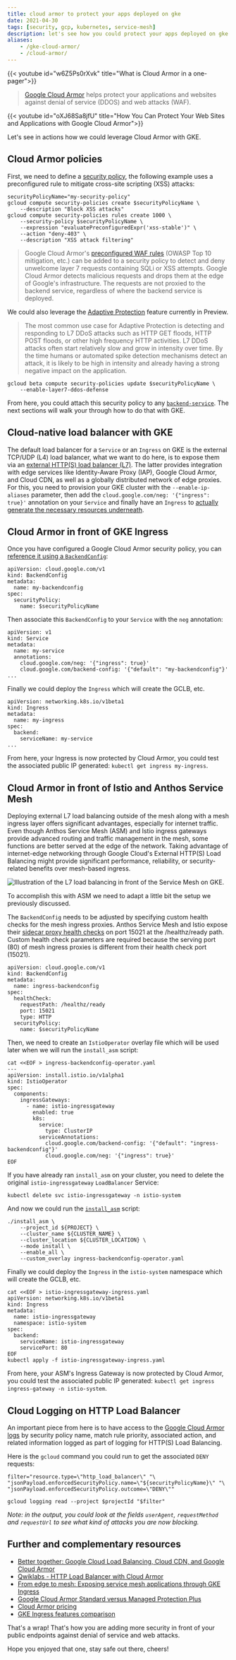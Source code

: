 ```yaml
---
title: cloud armor to protect your apps deployed on gke
date: 2021-04-30
tags: [security, gcp, kubernetes, service-mesh]
description: let's see how you could protect your apps deployed on gke against denial of service and web attacks
aliases:
    - /gke-cloud-armor/
    - /cloud-armor/
---
```

{{< youtube id="w6Z5Ps0rXvk" title="What is Cloud Armor in a one-pager">}}

> [Google Cloud Armor](https://cloud.google.com/armor) helps protect your applications and websites against denial of service (DDOS) and web attacks (WAF).

{{< youtube id="oXJ68Sa8jfU" title="How You Can Protect Your Web Sites and Applications with Google Cloud Armor">}}

Let's see in actions how we could leverage Cloud Armor with GKE.

## Cloud Armor policies

First, we need to define a [security policy](https://cloud.google.com/armor/docs/configure-security-policies), the following example uses a preconfigured rule to mitigate cross-site scripting (XSS) attacks:
```
securityPolicyName="my-security-policy"
gcloud compute security-policies create $securityPolicyName \
    --description "Block XSS attacks"
gcloud compute security-policies rules create 1000 \
    --security-policy $securityPolicyName \
    --expression "evaluatePreconfiguredExpr('xss-stable')" \
    --action "deny-403" \
    --description "XSS attack filtering"
```
> Google Cloud Armor's [preconfigured WAF rules](https://cloud.google.com/armor/docs/rule-tuning) (OWASP Top 10 mitigation, etc.) can be added to a security policy to detect and deny unwelcome layer 7 requests containing SQLi or XSS attempts. Google Cloud Armor detects malicious requests and drops them at the edge of Google's infrastructure. The requests are not proxied to the backend service, regardless of where the backend service is deployed.

We could also leverage the [Adaptive Protection](https://cloud.google.com/armor/docs/adaptive-protection-use-cases) feature currently in Preview.
> The most common use case for Adaptive Protection is detecting and responding to L7 DDoS attacks such as HTTP GET floods, HTTP POST floods, or other high frequency HTTP activities. L7 DDoS attacks often start relatively slow and grow in intensity over time. By the time humans or automated spike detection mechanisms detect an attack, it is likely to be high in intensity and already having a strong negative impact on the application.
```
gcloud beta compute security-policies update $securityPolicyName \
    --enable-layer7-ddos-defense
```

From here, you could attach this security policy to any [`backend-service`](https://cloud.google.com/armor/docs/configure-security-policies#attach-policies). The next sections will walk your through how to do that with GKE.

## Cloud-native load balancer with GKE

The default load balancer for a `Service` or an `Ingress` on GKE is the external TCP/UDP (L4) load balancer, what we want to do here, is to expose them via an [external HTTP(S) load balancer (L7)](https://cloud.google.com/kubernetes-engine/docs/concepts/ingress). The latter provides integration with edge services like Identity-Aware Proxy (IAP), Google Cloud Armor, and Cloud CDN, as well as a globally distributed network of edge proxies. For this, you need to provision your GKE cluster with the `--enable-ip-aliases` parameter, then add the `cloud.google.com/neg: '{"ingress": true}'` annotation on your `Service` and finally have an `Ingress` to [actually generate the necessary resources underneath](https://cloud.google.com/kubernetes-engine/docs/concepts/service-networking#understanding_load_balancing).

## Cloud Armor in front of GKE Ingress

Once you have configured a Google Cloud Armor security policy, you can [reference it using a `BackendConfig`](https://cloud.google.com/kubernetes-engine/docs/how-to/ingress-features#cloud_armor):
```
apiVersion: cloud.google.com/v1
kind: BackendConfig
metadata:
  name: my-backendconfig
spec:
  securityPolicy:
    name: $securityPolicyName
```

Then associate this `BackendConfig` to your `Service` with the `neg` annotation:
```
apiVersion: v1
kind: Service
metadata:
  name: my-service
  annotations:
    cloud.google.com/neg: '{"ingress": true}'
    cloud.google.com/backend-config: '{"default": "my-backendconfig"}'
...
```

Finally we could deploy the `Ingress` which will create the GCLB, etc.
```
apiVersion: networking.k8s.io/v1beta1
kind: Ingress
metadata:
  name: my-ingress
spec:
  backend:
    serviceName: my-service
...
```

From here, your Ingress is now protected by Cloud Armor, you could test the associated public IP generated: `kubectl get ingress my-ingress`.

## Cloud Armor in front of Istio and Anthos Service Mesh

Deploying external L7 load balancing outside of the mesh along with a mesh ingress layer offers significant advantages, especially for internet traffic. Even though Anthos Service Mesh (ASM) and Istio ingress gateways provide advanced routing and traffic management in the mesh, some functions are better served at the edge of the network. Taking advantage of internet-edge networking through Google Cloud's External HTTP(S) Load Balancing might provide significant performance, reliability, or security-related benefits over mesh-based ingress.

![Illustration of the L7 load balancing in front of the Service Mesh on GKE.](https://cloud.google.com/architecture/images/exposing-service-mesh-apps-through-gke-ingress-topology.svg)

To accomplish this with ASM we need to adapt a little bit the setup we previously discussed.

The `BackendConfig` needs to be adjusted by specifying custom health checks for the mesh ingress proxies. Anthos Service Mesh and Istio expose their [sidecar proxy health checks](https://istio.io/latest/docs/ops/deployment/requirements/#ports-used-by-istio) on port 15021 at the /healthz/ready path. Custom health check parameters are required because the serving port (80) of mesh ingress proxies is different from their health check port (15021).
```
apiVersion: cloud.google.com/v1
kind: BackendConfig
metadata:
  name: ingress-backendconfig
spec:
  healthCheck:
    requestPath: /healthz/ready
    port: 15021
    type: HTTP
  securityPolicy:
    name: $securityPolicyName
```

Then, we need to create an `IstioOperator` overlay file which will be used later when we will run the `install_asm` script:
```
cat <<EOF > ingress-backendconfig-operator.yaml
---
apiVersion: install.istio.io/v1alpha1
kind: IstioOperator
spec:
  components:
    ingressGateways:
      - name: istio-ingressgateway
        enabled: true
        k8s:
          service:
            type: ClusterIP
          serviceAnnotations:
            cloud.google.com/backend-config: '{"default": "ingress-backendconfig"}'
            cloud.google.com/neg: '{"ingress": true}'
EOF
```

If you have already ran `install_asm` on your cluster, you need to delete the original `istio-ingressgateway` `LoadBalancer` Service:
```
kubectl delete svc istio-ingressgateway -n istio-system
```

And now we could run the [`install_asm`](https://cloud.google.com/service-mesh/docs/scripted-install/gke-install) script:
```
./install_asm \
    --project_id ${PROJECT} \
    --cluster_name ${CLUSTER_NAME} \
    --cluster_location ${CLUSTER_LOCATION} \
    --mode install \
    --enable_all \
    --custom_overlay ingress-backendconfig-operator.yaml
```

Finally we could deploy the `Ingress` in the `istio-system` namespace which will create the GCLB, etc.
```
cat <<EOF > istio-ingressgateway-ingress.yaml
apiVersion: networking.k8s.io/v1beta1
kind: Ingress
metadata:
  name: istio-ingressgateway
  namespace: istio-system
spec:
  backend:
    serviceName: istio-ingressgateway
    servicePort: 80
EOF
kubectl apply -f istio-ingressgateway-ingress.yaml
```

From here, your ASM's Ingress Gateway is now protected by Cloud Armor, you could test the associated public IP generated: `kubectl get ingress ingress-gateway -n istio-system`.

## Cloud Logging on HTTP Load Balancer

An important piece from here is to have access to the [Google Cloud Armor logs](https://cloud.google.com/armor/docs/configure-security-policies#enabling_https_request_logging) by security policy name, match rule priority, associated action, and related information logged as part of logging for HTTP(S) Load Balancing.

Here is the `gcloud` command you could run to get the associated `DENY` requests:
```
filter="resource.type=\"http_load_balancer\" "\
"jsonPayload.enforcedSecurityPolicy.name=\"${securityPolicyName}\" "\
"jsonPayload.enforcedSecurityPolicy.outcome=\"DENY\""

gcloud logging read --project $projectId "$filter"
```
_Note: in the output, you could look at the fields `userAgent`, `requestMethod` and `requestUrl` to see what kind of attacks you are now blocking._

## Further and complementary resources

- [Better together: Google Cloud Load Balancing, Cloud CDN, and Google Cloud Armor](https://cloud.google.com/blog/products/networking/using-cloud-armor-and-cloud-cdn-with-your-google-load-balancer)
- [Qwiklabs - HTTP Load Balancer with Cloud Armor](https://www.qwiklabs.com/focuses/1232?parent=catalog)
- [From edge to mesh: Exposing service mesh applications through GKE Ingress](https://cloud.google.com/architecture/exposing-service-mesh-apps-through-gke-ingress)
- [Google Cloud Armor Standard versus Managed Protection Plus](https://cloud.google.com/armor/docs/managed-protection-overview#standard_versus_plus)
- [Cloud Armor pricing](https://cloud.google.com/armor/pricing)
- [GKE Ingress features comparison](https://cloud.google.com/kubernetes-engine/docs/how-to/ingress-features)

That's a wrap! That's how you are adding more security in front of your public endpoints against denial of service and web attacks.

Hope you enjoyed that one, stay safe out there, cheers!